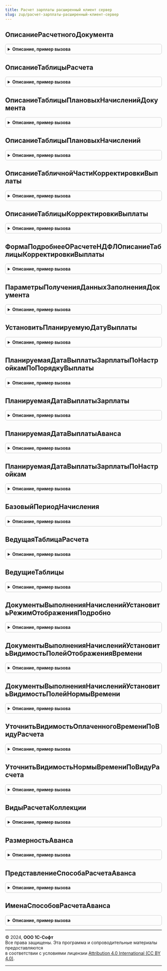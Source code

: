 ```yaml
---
title: Расчет зарплаты расширенный клиент сервер
slug: zup/расчет-зарплаты-расширенный-клиент-сервер
---
```



## ОписаниеРасчетногоДокумента
<details style="margin: 1em 0; padding: 0.5em; border: 1px solid #ccc; border-radius: 6px;">

<summary style="font-weight: bold; cursor: pointer;">Описание, пример вызова</summary>

```bsl

// Создает описание расчетного документа.
// Структура с полями, которые содержат имена таблиц данных формы документа
//		НачисленияИмя
//		НачисленияПерерасчетИмя
//		НачисленияПоДоговорамИмя
//		УдержанияИмя
//		НДФЛИмя
//		ВзносыИмя
//		ПогашениеЗаймовИмя.
//
Функция ОписаниеРасчетногоДокумента() Экспорт
```

Пример вызова
```bsl
Результат = РасчетЗарплатыРасширенныйКлиентСервер.ОписаниеРасчетногоДокумента() 
```
</details>

## ОписаниеТаблицыРасчета
<details style="margin: 1em 0; padding: 0.5em; border: 1px solid #ccc; border-radius: 6px;">

<summary style="font-weight: bold; cursor: pointer;">Описание, пример вызова</summary>

```bsl

// Описание таблицы, участвующей в расчете зарплаты.
//
// Содержит поля
//		ИмяТаблицы - имя табличной части объекта.
//		ИмяПоляДляВставкиПоказателей - имя поля после которого вставляются поля значений показателей
//			при дополнении форм документов, редактирующих начисления.
//		ИмяРеквизитаВидРасчета - имя реквизита с видом расчета.
//		ИмяРеквизитаСотрудник - имя реквизита с сотрудником.
//		НомерТаблицы - номер таблицы в объекте. По умолчанию - 0.
//			Используется в том случае, если у объекта несколько таблиц с начислениями.
//		ОтображатьПоляОписанияВремени - Булево, истина - отображать поля описаний отработанного/оплаченного времени.
//		УправлятьОтображениемПолейОписанияВремени - Булево, позволяет переключать режимы видимости полей отображения
//		                                            времени.
//
Функция ОписаниеТаблицыРасчета() Экспорт
```

Пример вызова
```bsl
Результат = РасчетЗарплатыРасширенныйКлиентСервер.ОписаниеТаблицыРасчета() 
```
</details>

## ОписаниеТаблицыПлановыхНачисленийДокумента
<details style="margin: 1em 0; padding: 0.5em; border: 1px solid #ccc; border-radius: 6px;">

<summary style="font-weight: bold; cursor: pointer;">Описание, пример вызова</summary>

```bsl

Функция ОписаниеТаблицыПлановыхНачисленийДокумента() Экспорт
```

Пример вызова
```bsl
Результат = РасчетЗарплатыРасширенныйКлиентСервер.ОписаниеТаблицыПлановыхНачисленийДокумента() 
```
</details>

## ОписаниеТаблицыПлановыхНачислений
<details style="margin: 1em 0; padding: 0.5em; border: 1px solid #ccc; border-radius: 6px;">

<summary style="font-weight: bold; cursor: pointer;">Описание, пример вызова</summary>

```bsl

// Дополняет в описание таблицы, полученной с помощью метода ОписаниеТаблицыРасчета.
//
// Параметры:
//		РедактироватьНачисленияВОтдельныхПолях	- Булево, обслуживание плановых начислений,
//													редактируемых в отдельных полях формы (РК,
//													СН, Надбавка за вредность)
//		СодержитПолеДействие					- Булево
//
Функция ОписаниеТаблицыПлановыхНачислений(РедактироватьНачисленияВОтдельныхПолях = Ложь, СодержитПолеДействие = Ложь) Экспорт
```

Пример вызова
```bsl
Результат = РасчетЗарплатыРасширенныйКлиентСервер.ОписаниеТаблицыПлановыхНачислений(РедактироватьНачисленияВОтдельныхПолях, СодержитПолеДействие);
```
</details>

## ОписаниеТабличнойЧастиКорректировкиВыплаты
<details style="margin: 1em 0; padding: 0.5em; border: 1px solid #ccc; border-radius: 6px;">

<summary style="font-weight: bold; cursor: pointer;">Описание, пример вызова</summary>

```bsl

Функция ОписаниеТабличнойЧастиКорректировкиВыплаты() Экспорт
```

Пример вызова
```bsl
Результат = РасчетЗарплатыРасширенныйКлиентСервер.ОписаниеТабличнойЧастиКорректировкиВыплаты() 
```
</details>

## ОписаниеТаблицыКорректировкиВыплаты
<details style="margin: 1em 0; padding: 0.5em; border: 1px solid #ccc; border-radius: 6px;">

<summary style="font-weight: bold; cursor: pointer;">Описание, пример вызова</summary>

```bsl

Функция ОписаниеТаблицыКорректировкиВыплаты() Экспорт
```

Пример вызова
```bsl
Результат = РасчетЗарплатыРасширенныйКлиентСервер.ОписаниеТаблицыКорректировкиВыплаты() 
```
</details>

## ФормаПодробнееОРасчетеНДФЛОписаниеТаблицыКорректировкиВыплаты
<details style="margin: 1em 0; padding: 0.5em; border: 1px solid #ccc; border-radius: 6px;">

<summary style="font-weight: bold; cursor: pointer;">Описание, пример вызова</summary>

```bsl

Функция ФормаПодробнееОРасчетеНДФЛОписаниеТаблицыКорректировкиВыплаты() Экспорт
```

Пример вызова
```bsl
Результат = РасчетЗарплатыРасширенныйКлиентСервер.ФормаПодробнееОРасчетеНДФЛОписаниеТаблицыКорректировкиВыплаты() 
```
</details>

## ПараметрыПолученияДанныхЗаполненияДокумента
<details style="margin: 1em 0; padding: 0.5em; border: 1px solid #ccc; border-radius: 6px;">

<summary style="font-weight: bold; cursor: pointer;">Описание, пример вызова</summary>

```bsl

Функция ПараметрыПолученияДанныхЗаполненияДокумента() Экспорт
```

Пример вызова
```bsl
Результат = РасчетЗарплатыРасширенныйКлиентСервер.ПараметрыПолученияДанныхЗаполненияДокумента() 
```
</details>

## УстановитьПланируемуюДатуВыплаты
<details style="margin: 1em 0; padding: 0.5em; border: 1px solid #ccc; border-radius: 6px;">

<summary style="font-weight: bold; cursor: pointer;">Описание, пример вызова</summary>

```bsl

// Процедура устанавливает планируемую дату выплаты зарплаты в зависимости от выбранного пользователем порядка выплаты.
//
// Параметры:
//  Форма - Форма документа, в котором устанавливается ПланируемаяДатаВыплаты.
//  ОписаниеДокумента - результат функции ОписаниеДокумента().
//
Процедура УстановитьПланируемуюДатуВыплаты(Форма, ОписаниеДокумента) Экспорт
```

Пример вызова
```bsl
РасчетЗарплатыРасширенныйКлиентСервер.УстановитьПланируемуюДатуВыплаты(Форма, ОписаниеДокумента) 
```
</details>

## ПланируемаяДатаВыплатыЗарплатыПоНастройкамПоПорядкуВыплаты
<details style="margin: 1em 0; padding: 0.5em; border: 1px solid #ccc; border-radius: 6px;">

<summary style="font-weight: bold; cursor: pointer;">Описание, пример вызова</summary>

```bsl

Функция ПланируемаяДатаВыплатыЗарплатыПоНастройкамПоПорядкуВыплаты(МесяцНачисления, Настройки, ПорядокВыплаты, ХарактерыВыплаты, ДатаДокумента) Экспорт
```

Пример вызова
```bsl
Результат = РасчетЗарплатыРасширенныйКлиентСервер.ПланируемаяДатаВыплатыЗарплатыПоНастройкамПоПорядкуВыплаты(МесяцНачисления, Настройки, ПорядокВыплаты, ХарактерыВыплаты, ДатаДокумента) 
```
</details>

## ПланируемаяДатаВыплатыЗарплаты
<details style="margin: 1em 0; padding: 0.5em; border: 1px solid #ccc; border-radius: 6px;">

<summary style="font-weight: bold; cursor: pointer;">Описание, пример вызова</summary>

```bsl


// Возвращает планируемую дату выплаты зарплаты.
//
// Параметры:
//	Организация		- СправочникСсылка.Организация
//  МесяцНачисления - Дата - месяц начисления зарплаты.
//
// Возвращаемое значение:
//  ПланируемаяДатаВыплатыЗарплаты - Дата.
//
Функция ПланируемаяДатаВыплатыЗарплаты(Организация, МесяцНачисления) Экспорт
```

Пример вызова
```bsl
Результат = РасчетЗарплатыРасширенныйКлиентСервер.ПланируемаяДатаВыплатыЗарплаты(Организация, МесяцНачисления) 
```
</details>

## ПланируемаяДатаВыплатыАванса
<details style="margin: 1em 0; padding: 0.5em; border: 1px solid #ccc; border-radius: 6px;">

<summary style="font-weight: bold; cursor: pointer;">Описание, пример вызова</summary>

```bsl

// Возвращает планируемую дату выплаты аванса.
//
// Параметры:
//	Организация     - СправочникСсылка.Организация
//  МесяцНачисления - Дата - Месяц начисления зарплаты.
//
// Возвращаемое значение:
//  ПланируемаяДатаВыплатыАванса - Дата.
//
Функция ПланируемаяДатаВыплатыАванса(Организация, МесяцНачисления) Экспорт
```

Пример вызова
```bsl
Результат = РасчетЗарплатыРасширенныйКлиентСервер.ПланируемаяДатаВыплатыАванса(Организация, МесяцНачисления) 
```
</details>

## ПланируемаяДатаВыплатыЗарплатыПоНастройкам
<details style="margin: 1em 0; padding: 0.5em; border: 1px solid #ccc; border-radius: 6px;">

<summary style="font-weight: bold; cursor: pointer;">Описание, пример вызова</summary>

```bsl

// Возвращает планируемую дату выплаты зарплаты.
//
// Параметры:
//	Организация	- СправочникСсылка.Организация
//  Настройки	- Структура
//					* ВыплачиватьЗарплатуВПоследнийДеньМесяца	- Булево
//					* ДатаВыплатыЗарплатыНеПозжеЧем				- Число
//
// Возвращаемое значение:
//  ПланируемаяДатаВыплатыЗарплаты - Дата.
//
Функция ПланируемаяДатаВыплатыЗарплатыПоНастройкам(МесяцНачисления, Настройки) Экспорт
```

Пример вызова
```bsl
Результат = РасчетЗарплатыРасширенныйКлиентСервер.ПланируемаяДатаВыплатыЗарплатыПоНастройкам(МесяцНачисления, Настройки) 
```
</details>

## БазовыйПериодНачисления
<details style="margin: 1em 0; padding: 0.5em; border: 1px solid #ccc; border-radius: 6px;">

<summary style="font-weight: bold; cursor: pointer;">Описание, пример вызова</summary>

```bsl

// Определяет базовый период начисления в зависимости от настройки периода
// базовых начислений и текущего месяца.
//
// Параметры:
//	МесяцНачисления - дата, день в течение месяца, за который выполняются начисления,
//	ПериодРасчетаБазовыхНачислений - ПеречислениеСсылка.ПериодыРасчетаБазовыхНачислений,
//	КоличествоМесяцевБазовогоПериода - число, необязательный, количество месяцев - длительность базового периода.
//
// Возвращаемое значение - СтандартныйПериод.
//
Функция БазовыйПериодНачисления(МесяцНачисления, ПериодРасчетаБазовыхНачислений, КоличествоМесяцевБазовогоПериода = Неопределено, СдвигБазовогоПериода = Неопределено) Экспорт
```

Пример вызова
```bsl
Результат = РасчетЗарплатыРасширенныйКлиентСервер.БазовыйПериодНачисления(МесяцНачисления, ПериодРасчетаБазовыхНачислений, КоличествоМесяцевБазовогоПериода, СдвигБазовогоПериода);
```
</details>

## ВедущаяТаблицаРасчета
<details style="margin: 1em 0; padding: 0.5em; border: 1px solid #ccc; border-radius: 6px;">

<summary style="font-weight: bold; cursor: pointer;">Описание, пример вызова</summary>

```bsl

// Выбирает из двух таблиц, ту, которая должна стать причиной последовательного пересчета документа.
// Сравнивает таблицы между собой и возвращает более "влиятельную" с точки зрения последовательности расчета.
// Например, между "Удержания" и "Начисления" будут выбраны начисления, т.к. результат их расчета влияет на удержания.
//
// Параметры:
//	Таблица1, Таблица2 - имена таблиц, из которых нужно выбрать ведущую.
//
Функция ВедущаяТаблицаРасчета(Таблица1, Таблица2) Экспорт
```

Пример вызова
```bsl
Результат = РасчетЗарплатыРасширенныйКлиентСервер.ВедущаяТаблицаРасчета(Таблица1, Таблица2) 
```
</details>

## ВедущиеТаблицы
<details style="margin: 1em 0; padding: 0.5em; border: 1px solid #ccc; border-radius: 6px;">

<summary style="font-weight: bold; cursor: pointer;">Описание, пример вызова</summary>

```bsl

Функция ВедущиеТаблицы() Экспорт
```

Пример вызова
```bsl
Результат = РасчетЗарплатыРасширенныйКлиентСервер.ВедущиеТаблицы() 
```
</details>

## ДокументыВыполненияНачисленийУстановитьРежимОтображенияПодробно
<details style="margin: 1em 0; padding: 0.5em; border: 1px solid #ccc; border-radius: 6px;">

<summary style="font-weight: bold; cursor: pointer;">Описание, пример вызова</summary>

```bsl

Процедура ДокументыВыполненияНачисленийУстановитьРежимОтображенияПодробно(Форма, ВидимостьПолейПодробно, ОписаниеТаблицыВидовРасчета, ИзменятьВидимостьПоказателей = Истина) Экспорт
```

Пример вызова
```bsl
РасчетЗарплатыРасширенныйКлиентСервер.ДокументыВыполненияНачисленийУстановитьРежимОтображенияПодробно(Форма, ВидимостьПолейПодробно, ОписаниеТаблицыВидовРасчета, ИзменятьВидимостьПоказателей);
```
</details>

## ДокументыВыполненияНачисленийУстановитьВидимостьПолейОтображенияВремени
<details style="margin: 1em 0; padding: 0.5em; border: 1px solid #ccc; border-radius: 6px;">

<summary style="font-weight: bold; cursor: pointer;">Описание, пример вызова</summary>

```bsl

Процедура ДокументыВыполненияНачисленийУстановитьВидимостьПолейОтображенияВремени(Форма, ОписаниеТаблицы, Видимость = Неопределено) Экспорт
```

Пример вызова
```bsl
РасчетЗарплатыРасширенныйКлиентСервер.ДокументыВыполненияНачисленийУстановитьВидимостьПолейОтображенияВремени(Форма, ОписаниеТаблицы, Видимость);
```
</details>

## ДокументыВыполненияНачисленийУстановитьВидимостьПолейНормыВремени
<details style="margin: 1em 0; padding: 0.5em; border: 1px solid #ccc; border-radius: 6px;">

<summary style="font-weight: bold; cursor: pointer;">Описание, пример вызова</summary>

```bsl

Процедура ДокументыВыполненияНачисленийУстановитьВидимостьПолейНормыВремени(Форма, ОписаниеТаблицы, Видимость = Неопределено) Экспорт
```

Пример вызова
```bsl
РасчетЗарплатыРасширенныйКлиентСервер.ДокументыВыполненияНачисленийУстановитьВидимостьПолейНормыВремени(Форма, ОписаниеТаблицы, Видимость);
```
</details>

## УточнитьВидимостьОплаченногоВремениПоВидуРасчета
<details style="margin: 1em 0; padding: 0.5em; border: 1px solid #ccc; border-radius: 6px;">

<summary style="font-weight: bold; cursor: pointer;">Описание, пример вызова</summary>

```bsl

Процедура УточнитьВидимостьОплаченногоВремениПоВидуРасчета(ВидимостьПолей, Форма, ОписаниеТаблицы) Экспорт
```

Пример вызова
```bsl
РасчетЗарплатыРасширенныйКлиентСервер.УточнитьВидимостьОплаченногоВремениПоВидуРасчета(ВидимостьПолей, Форма, ОписаниеТаблицы) 
```
</details>

## УточнитьВидимостьНормыВремениПоВидуРасчета
<details style="margin: 1em 0; padding: 0.5em; border: 1px solid #ccc; border-radius: 6px;">

<summary style="font-weight: bold; cursor: pointer;">Описание, пример вызова</summary>

```bsl

Процедура УточнитьВидимостьНормыВремениПоВидуРасчета(ВидимостьПолей, Форма, ОписаниеТаблицы) Экспорт
```

Пример вызова
```bsl
РасчетЗарплатыРасширенныйКлиентСервер.УточнитьВидимостьНормыВремениПоВидуРасчета(ВидимостьПолей, Форма, ОписаниеТаблицы) 
```
</details>

## ВидыРасчетаКоллекции
<details style="margin: 1em 0; padding: 0.5em; border: 1px solid #ccc; border-radius: 6px;">

<summary style="font-weight: bold; cursor: pointer;">Описание, пример вызова</summary>

```bsl

// Возвращает массив видов расчета из коллекции.
//
Функция ВидыРасчетаКоллекции(КоллекцияСтрок, ИмяКолонки = "ВидРасчета") Экспорт
```

Пример вызова
```bsl
Результат = РасчетЗарплатыРасширенныйКлиентСервер.ВидыРасчетаКоллекции(КоллекцияСтрок, ИмяКолонки);
```
</details>

## РазмерностьАванса
<details style="margin: 1em 0; padding: 0.5em; border: 1px solid #ccc; border-radius: 6px;">

<summary style="font-weight: bold; cursor: pointer;">Описание, пример вызова</summary>

```bsl

Функция РазмерностьАванса(СпособРасчетаАванса) Экспорт
```

Пример вызова
```bsl
Результат = РасчетЗарплатыРасширенныйКлиентСервер.РазмерностьАванса(СпособРасчетаАванса) 
```
</details>

## ПредставлениеСпособаРасчетаАванса
<details style="margin: 1em 0; padding: 0.5em; border: 1px solid #ccc; border-radius: 6px;">

<summary style="font-weight: bold; cursor: pointer;">Описание, пример вызова</summary>

```bsl

Функция ПредставлениеСпособаРасчетаАванса(СпособРасчетаАванса, СжатыйФормат) Экспорт
```

Пример вызова
```bsl
Результат = РасчетЗарплатыРасширенныйКлиентСервер.ПредставлениеСпособаРасчетаАванса(СпособРасчетаАванса, СжатыйФормат) 
```
</details>

## ИменаСпособовРасчетаАванса
<details style="margin: 1em 0; padding: 0.5em; border: 1px solid #ccc; border-radius: 6px;">

<summary style="font-weight: bold; cursor: pointer;">Описание, пример вызова</summary>

```bsl

Функция ИменаСпособовРасчетаАванса() Экспорт
```

Пример вызова
```bsl
Результат = РасчетЗарплатыРасширенныйКлиентСервер.ИменаСпособовРасчетаАванса() 
```
</details>

---

© 2024, **ООО 1С-Софт**  
Все права защищены. Эта программа и сопроводительные материалы предоставляются  
в соответствии с условиями лицензии [Attribution 4.0 International (CC BY 4.0)](https://creativecommons.org/licenses/by/4.0/legalcode).

---

